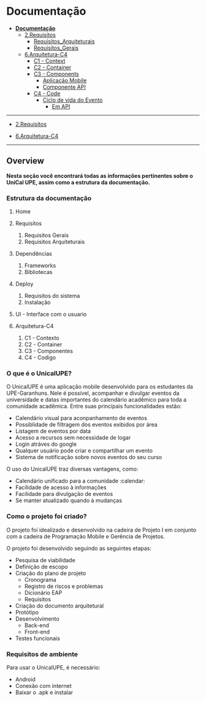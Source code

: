 # Documentação

* [**Documentação**](README.md)
  * [2.Requisitos](2.Requisitos/README.md)
    * [Requisitos_Arquiteturais](2.Requisitos/Requisitos_Arquiteturais/README.md)
    * [Requisitos_Gerais](2.Requisitos/Requisitos_Gerais/README.md)
  * [6.Arquitetura-C4](6.Arquitetura-C4/README.md)
    * [C1 - Context](6.Arquitetura-C4/C1%20-%20Context/README.md)
    * [C2 - Container](6.Arquitetura-C4/C2%20-%20Container/README.md)
    * [C3 - Components](6.Arquitetura-C4/C3%20-%20Components/README.md)
      * [Aplicação Mobile](6.Arquitetura-C4/C3%20-%20Components/Aplica%C3%A7%C3%A3o%20Mobile/README.md)
      * [Componente API](6.Arquitetura-C4/C3%20-%20Components/Componente%20API/README.md)
    * [C4 - Code](6.Arquitetura-C4/C4%20-%20Code/README.md)
      * [Ciclo de vida do Evento](6.Arquitetura-C4/C4%20-%20Code/Ciclo%20de%20vida%20do%20Evento/README.md)
        * [Em API](6.Arquitetura-C4/C4%20-%20Code/Ciclo%20de%20vida%20do%20Evento/Em%20API/README.md)

---

- [2.Requisitos](2.Requisitos/README.md)

- [6.Arquitetura-C4](6.Arquitetura-C4/README.md)

---


## **Overview**

**Nesta seção você encontrará todas as informações pertinentes sobre o UniCal UPE, assim como a estrutura da documentação.**

### **Estrutura da documentação**

1. Home 
   
2. Requisitos
   1. Requisitos Gerais
   2. Requisitos Arquiteturais
3. Dependências
   1. Frameworks
   2. Bibliotecas
4. Deploy
   1. Requisitos do sistema
   2. Instalação
5. UI - Interface com o usuario
6. Arquitetura-C4
   1. C1 - Contexto
   2. C2 - Container
   3. C3 - Componentes
   4. C4 - Codigo

### **O que é o UnicalUPE?**

O UnicalUPE é uma aplicação mobile desenvolvido para os estudantes da UPE-Garanhuns. Nele é possível, acompanhar e divulgar eventos da universidade e datas importantes do calendário acadêmico para toda a comunidade acadêmica. Entre suas principais funcionalidades estão:

- Calendário visual para aconpanhamento de eventos
- Possiblidade de filtragem dos eventos exibidos por área
- Listagem de eventos por data
- Acesso a recursos sem necessidade de logar
- Login atráves do google
- Qualquer usuário pode criar e compartilhar um evento
- Sistema de notificação sobre novos eventos do seu curso

O uso do UnicalUPE traz diversas vantagens, como: <br>
<ul>
    <li> Calendário unificado para a comunidade :calendar: </li> 
    <li> Facilidade de acesso à informações </li>
    <li> Facilidade para divulgação de eventos</li>
    <li> Se manter atualizado quando à mudanças </li>
</ul>

### **Como o projeto foi criado?**

O projeto foi idealizado e desenvolvido na cadeira de Projeto I em conjunto com a cadeira de Programação Mobile e Gerência de Projetos.

O projeto foi desenvolvido seguindo as seguintes etapas:

- Pesquisa de viabilidade
- Definição de escopo
- Criação do plano de projeto
  - Cronograma
  - Registro de riscos e problemas
  - Dicionário EAP
  - Requisitos
- Criação do documento arquitetural
- Protótipo
- Desenvolvimento
  - Back-end
  - Front-end
- Testes funcionais

### **Requisitos de ambiente**

Para usar o UnicalUPE, é necessário:
<ul>
    <li>Android</li>
    <li>Conexão com internet</li>
    <li><a>Baixar o .apk</a> e instalar</li>
</ul>






